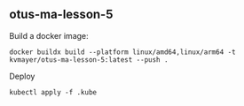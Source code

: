 otus-ma-lesson-5
---

Build a docker image:

```shell
docker buildx build --platform linux/amd64,linux/arm64 -t kvmayer/otus-ma-lesson-5:latest --push .
```

Deploy

```shell
kubectl apply -f .kube
```